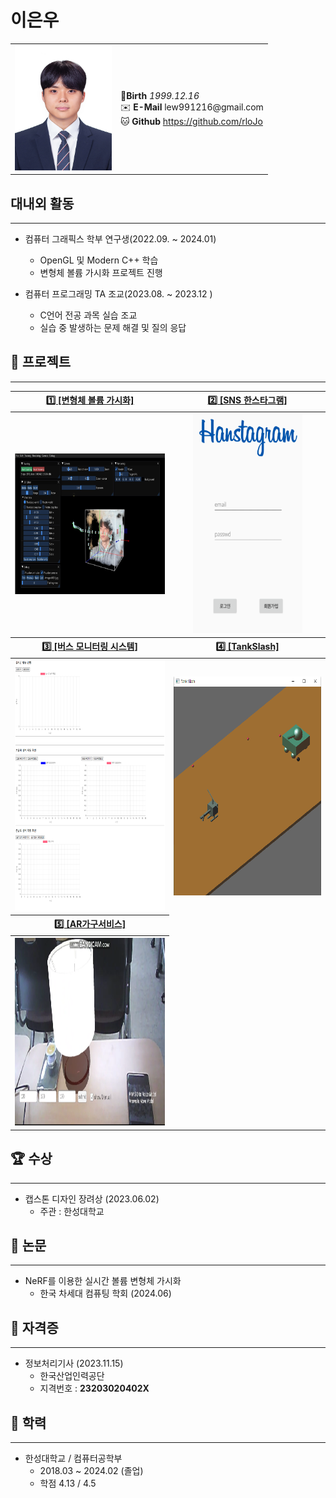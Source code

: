 # 이은우

<table>
    <tr>
        <td> <img src="https://github.com/rloJo/rlojo/blob/main/ReadmeAsset/Eunwoo.jpg" width ="155" height ="200"> </td>
        <td>  🎂<b>Birth</b> <i>1999.12.16</i> 
             <br>✉️ <b>E-Mail</b> lew991216@gmail.com
             <br>  🐱 <b>Github</b> <a href = "https://github.com/rloJo"> https://github.com/rloJo </a>
        </td>
    </tr>

    
</table>





## **대내외 활동**
---
- 컴퓨터 그래픽스 학부 연구생(2022.09. ~ 2024.01)
  - OpenGL 및 Modern C++ 학습
  - 변형체 볼륨 가시화 프로젝트 진행
 
- 컴퓨터 프로그래밍 TA 조교(2023.08. ~ 2023.12 )
  - C언어 전공 과목 실습 조교
  - 실습 중 발생하는 문제 해결 및 질의 응답


## **📝 프로젝트**

---
<table>
    <tr>
        <th style="text-align: center"> <a href = "https://github.com/rloJo/BuFF"> 1️⃣ [변형체 볼륨 가시화] </a> </th>
        <th style="text-align: center">  <a href = "https://github.com/rloJo/Android_SNS_Project"> 2️⃣ [SNS 한스타그램] </a></th>
    </tr>
    <tr>
        <th style="text-align: center">
             <a href = "https://github.com/rloJo/BuFF">
                <img src="https://github.com/rloJo/rlojo/blob/main/ReadmeAsset/BuFF.PNG" alt="변형체 볼륨가시화 프로젝트 이미지" width="400" height="225"; />
             </a>
        </th>
        <th style="text-align: center">
             <a href = "https://github.com/rloJo/Android_SNS_Project">
                <img src="https://github.com/rloJo/rlojo/blob/main/ReadmeAsset/SNS.png" alt="SNS 한스타그램 프로젝트 이미지" width="175" height="350" />
             </a>
        </th>
    </tr>
    <tr>
        <th style="text-align: center"> <a href = "https://github.com/rloJo/BusMonitoringSystem"> 3️⃣ [버스 모니터링 시스템] </a> </th>
        <th style="text-align: center"> <a href = "https://github.com/rloJo/TankSlash"> 4️⃣ [TankSlash] </a></th>
    </tr>
    <tr>
        <th style="text-align: center">
            <a href = "https://github.com/rloJo/BusMonitoringSystem">
                <img src="https://github.com/rloJo/rlojo/blob/main/ReadmeAsset/BMS.PNG" alt="버스 모니터링 시스템 프로젝트 이미지" width="400" height="400" />
            </a>
        </th>
        <th style="text-align: center">
            <a href = "https://github.com/rloJo/TankSlash">
                <img src="https://github.com/rloJo/rlojo/blob/main/ReadmeAsset/TankSlash.PNG" alt="TankSlash 프로젝트 이미지" width="350" height="350" />
            </a>
        </th>
    </tr>
     <tr>
        <th style="text-align: center"> <a href = "https://github.com/rloJo/ARService"> 5️⃣ [AR가구서비스] </a> </th>
    </tr>
    <tr>
        <th style="text-align: center">
             <a href = "https://github.com/rloJo/ARService">
            <img src="https://github.com/rloJo/rlojo/blob/main/ReadmeAsset/AR.png" alt="AR 가구 서비스 프로젝트 이미지" width="400" height="300" />
             </a>
        </th>
    </tr>
</table>    

## **🏆 수상**
---
- 캡스톤 디자인 장려상 (2023.06.02)
  - 주관 : 한성대학교


## **📜 논문**

---

- NeRF를 이용한 실시간 볼륨 변형체 가시화
    - 한국 차세대 컴퓨팅 학회 (2024.06)

## 🏅 자격증

---

- 정보처리기사 (2023.11.15)
    - 한국산업인력공단
    - 지격번호 :  **23203020402X**

## 📖 학력

---

- 한성대학교 / 컴퓨터공학부
    - 2018.03 ~ 2024.02 (졸업)
    - 학점 4.13 / 4.5
